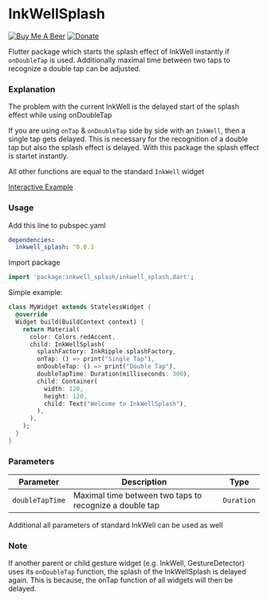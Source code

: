 # InkWellSplash

[![Buy Me A Beer](https://img.shields.io/badge/Donate-Buy%20me%20a%20Beer-yellow.svg)](https://www.buymeacoffee.com/manuelrohrauer)
[![Donate](https://img.shields.io/badge/Donate-PayPal-green.svg)](https://www.paypal.me/ManuelRohrauer)

Flutter package which starts the splash effect of InkWell instantly if `onDoubleTap` is used.
Additionally maximal time between two taps to recognize a double tap can be adjusted.

### Explanation
The problem with the current InkWell is the delayed start of the splash effect while using onDoubleTap

If you are using `onTap` & `onDoubleTap` side by side with an `InkWell`, then a single tap gets delayed. This is necessary for the recognition of a double tap but also the splash effect is delayed. With this package the splash effect is startet instantly.

All other functions are equal to the standard `InkWell` widget

[Interactive Example](https://dartpad.dev/embed-flutter.html?gh_owner=ManuelRohrauer&gh_repo=inkwell_splash&gh_path=example)
 
### Usage
Add this line to pubspec.yaml
```yaml
dependencies:
  inkwell_splash: ^0.0.1
```
Import package
```dart
import 'package:inkwell_splash/inkwell_splash.dart';
```
Simple example:
```dart
class MyWidget extends StatelessWidget {
  @override
  Widget build(BuildContext context) {
    return Material(
      color: Colors.redAccent,
      child: InkWellSplash(
        splashFactory: InkRipple.splashFactory,
        onTap: () => print("Single Tap"),
        onDoubleTap: () => print("Double Tap"),
        doubleTapTime: Duration(milliseconds: 300),
        child: Container(
          width: 120,
          height: 120,
          child: Text("Welcome to InkWellSplash"),
        ),
      ),
    );
  }
}
```

### Parameters

| Parameter | Description | Type |
|---|---|---|
| `doubleTapTime` | Maximal time between two taps to recognize a double tap | `Duration` |

Additional all parameters of standard InkWell can be used as well

### Note
If another parent or child gesture widget (e.g. InkWell, GestureDetector) uses its `onDoubleTap` function, the splash of the InkWellSplash is delayed again. This is because, the onTap function of all widgets will then be delayed.

